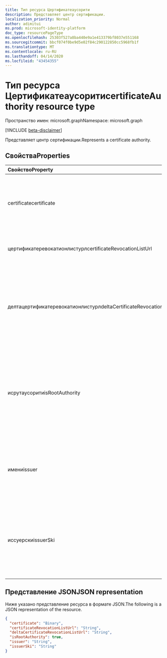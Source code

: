 ```yaml
---
title: Тип ресурса Цертификатеаусорити
description: Представляет центр сертификации.
localization_priority: Normal
author: adimitui
ms.prod: microsoft-identity-platform
doc_type: resourcePageType
ms.openlocfilehash: 25303f527a8ba440e9a1e413379bf8037e551168
ms.sourcegitcommit: bbcf074f0be9d5e02f84c290122850cc5968fb1f
ms.translationtype: MT
ms.contentlocale: ru-RU
ms.lasthandoff: 04/14/2020
ms.locfileid: "43454355"
---
```

# <a name="certificateauthority-resource-type"></a><span data-ttu-id="051d6-103">Тип ресурса Цертификатеаусорити</span><span class="sxs-lookup"><span data-stu-id="051d6-103">certificateAuthority resource type</span></span>

<span data-ttu-id="051d6-104">Пространство имен: microsoft.graph</span><span class="sxs-lookup"><span data-stu-id="051d6-104">Namespace: microsoft.graph</span></span>

[!INCLUDE [beta-disclaimer](../../includes/beta-disclaimer.md)]

<span data-ttu-id="051d6-105">Представляет центр сертификации.</span><span class="sxs-lookup"><span data-stu-id="051d6-105">Represents a certificate authority.</span></span>

## <a name="properties"></a><span data-ttu-id="051d6-106">Свойства</span><span class="sxs-lookup"><span data-stu-id="051d6-106">Properties</span></span>

| <span data-ttu-id="051d6-107">Свойство</span><span class="sxs-lookup"><span data-stu-id="051d6-107">Property</span></span>     | <span data-ttu-id="051d6-108">Тип</span><span class="sxs-lookup"><span data-stu-id="051d6-108">Type</span></span>        | <span data-ttu-id="051d6-109">Описание</span><span class="sxs-lookup"><span data-stu-id="051d6-109">Description</span></span> |
|:-------------|:------------|:------------|
|<span data-ttu-id="051d6-110">certificate</span><span class="sxs-lookup"><span data-stu-id="051d6-110">certificate</span></span>|<span data-ttu-id="051d6-111">Двоичный</span><span class="sxs-lookup"><span data-stu-id="051d6-111">Binary</span></span>|<span data-ttu-id="051d6-112">Обязательно.</span><span class="sxs-lookup"><span data-stu-id="051d6-112">Required.</span></span> <span data-ttu-id="051d6-113">Строка в кодировке Base64, представляющая общедоступный сертификат.</span><span class="sxs-lookup"><span data-stu-id="051d6-113">The base64 encoded string representing the public certificate.</span></span>|
|<span data-ttu-id="051d6-114">цертификатеревокатионлистурл</span><span class="sxs-lookup"><span data-stu-id="051d6-114">certificateRevocationListUrl</span></span>|<span data-ttu-id="051d6-115">String</span><span class="sxs-lookup"><span data-stu-id="051d6-115">String</span></span>|<span data-ttu-id="051d6-116">URL-адрес списка отзыва сертификатов.</span><span class="sxs-lookup"><span data-stu-id="051d6-116">The URL of the certificate revocation list.</span></span>|
|<span data-ttu-id="051d6-117">делтацертификатеревокатионлистурл</span><span class="sxs-lookup"><span data-stu-id="051d6-117">deltaCertificateRevocationListUrl</span></span>|<span data-ttu-id="051d6-118">String</span><span class="sxs-lookup"><span data-stu-id="051d6-118">String</span></span>|<span data-ttu-id="051d6-119">URL-адрес содержит список всех отозванных сертификатов с момента последнего создания полного списка ревокатон сертификатов.</span><span class="sxs-lookup"><span data-stu-id="051d6-119">The URL contains the list of all revoked certificates since the last time a full certificate revocaton list was created.</span></span>|
|<span data-ttu-id="051d6-120">исрутаусорити</span><span class="sxs-lookup"><span data-stu-id="051d6-120">isRootAuthority</span></span>|<span data-ttu-id="051d6-121">Логическое</span><span class="sxs-lookup"><span data-stu-id="051d6-121">Boolean</span></span>|<span data-ttu-id="051d6-122">Обязательно.</span><span class="sxs-lookup"><span data-stu-id="051d6-122">Required.</span></span> <span data-ttu-id="051d6-123">**true** , если доверенным сертификатом является корневой центр, **false** , если доверенный сертификат является промежуточным.</span><span class="sxs-lookup"><span data-stu-id="051d6-123">**true** if the trusted certificate is a root authority, **false** if the trusted certificate is an intermediate authority.</span></span>|
|<span data-ttu-id="051d6-124">имени</span><span class="sxs-lookup"><span data-stu-id="051d6-124">issuer</span></span>|<span data-ttu-id="051d6-125">String</span><span class="sxs-lookup"><span data-stu-id="051d6-125">String</span></span>|<span data-ttu-id="051d6-126">Поставщик сертификата, рассчитанный на основе значения **сертификата** .</span><span class="sxs-lookup"><span data-stu-id="051d6-126">The issuer of the certificate, calculated from the **certificate** value.</span></span> <span data-ttu-id="051d6-127">Только для чтения.</span><span class="sxs-lookup"><span data-stu-id="051d6-127">Read-only.</span></span> |
|<span data-ttu-id="051d6-128">иссуерски</span><span class="sxs-lookup"><span data-stu-id="051d6-128">issuerSki</span></span>|<span data-ttu-id="051d6-129">String</span><span class="sxs-lookup"><span data-stu-id="051d6-129">String</span></span>|<span data-ttu-id="051d6-130">Идентификатор ключа субъекта сертификата, рассчитанный на основе значения **сертификата** .</span><span class="sxs-lookup"><span data-stu-id="051d6-130">The subject key identifier of the certificate, calculated from the **certificate** value.</span></span> <span data-ttu-id="051d6-131">Только для чтения.</span><span class="sxs-lookup"><span data-stu-id="051d6-131">Read-only.</span></span>|

## <a name="json-representation"></a><span data-ttu-id="051d6-132">Представление JSON</span><span class="sxs-lookup"><span data-stu-id="051d6-132">JSON representation</span></span>

<span data-ttu-id="051d6-133">Ниже указано представление ресурса в формате JSON.</span><span class="sxs-lookup"><span data-stu-id="051d6-133">The following is a JSON representation of the resource.</span></span>

<!-- {
  "blockType": "resource",
  "optionalProperties": [

  ],
  "@odata.type": "microsoft.graph.certificateAuthority",
  "baseType": null
}-->

```json
{
  "certificate": "Binary",
  "certificateRevocationListUrl": "String",
  "deltaCertificateRevocationListUrl": "String",
  "isRootAuthority": true,
  "issuer": "String",
  "issuerSki": "String"
}
```

<!-- uuid: 16cd6b66-4b1a-43a1-adaf-3a886856ed98
2019-02-04 14:57:30 UTC -->
<!-- {
  "type": "#page.annotation",
  "description": "certificateAuthority resource",
  "keywords": "",
  "section": "documentation",
  "tocPath": ""
}-->